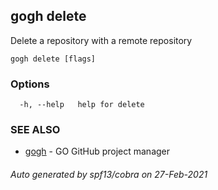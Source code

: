 ## gogh delete

Delete a repository with a remote repository

```
gogh delete [flags]
```

### Options

```
  -h, --help   help for delete
```

### SEE ALSO

* [gogh](gogh.md)	 - GO GitHub project manager

###### Auto generated by spf13/cobra on 27-Feb-2021
